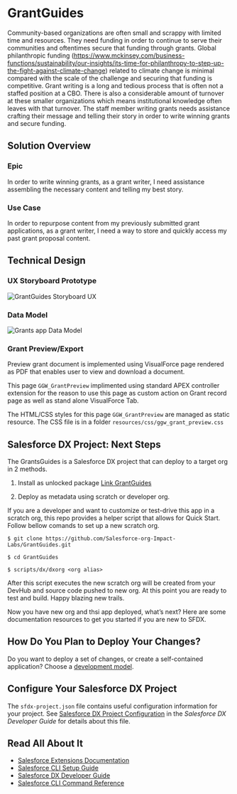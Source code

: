 # GrantGuides

Community-based organizations are often small and scrappy with limited time and resources. They need funding in order to continue to serve their communities and oftentimes secure that funding through grants. Global philanthropic funding (https://www.mckinsey.com/business-functions/sustainability/our-insights/its-time-for-philanthropy-to-step-up-the-fight-against-climate-change) related to climate change is minimal compared with the scale of the challenge and securing that funding is competitive. Grant writing is a long and tedious process that is often not a staffed position at a CBO. There is also a considerable amount of turnover at these smaller organizations which means institutional knowledge often leaves with that turnover. The staff member writing grants needs assistance crafting their message and telling their story in order to write winning grants and secure funding. 

## Solution Overview 

### Epic
In order to write winning grants, as a grant writer, I need assistance assembling the necessary content and telling my best story. 

### Use Case
In order to repurpose content from my previously submitted grant applications, as a grant writer, I need a way to store and quickly access my past grant proposal content.

## Technical Design

### UX Storyboard Prototype

![GrantGuides Storyboard UX](https://github.com/Salesforce-org-Impact-Labs/GrantGuides/blob/main/images/GrantGuides_Storyboard_Flow.png)

### Data Model

![Grants app Data Model](https://github.com/Salesforce-org-Impact-Labs/GrantGuides/blob/main/images/Grants_App_Data_Model.png?raw=true)

### Grant Preview/Export
Preview grant document is implemented using VisualForce page rendered as PDF that enables user to view and download a document.

This page `GGW_GrantPreview` implimented using standard APEX controller extension for the reason to use this page as custom action on Grant record page as well as stand alone VisualForce Tab.

The HTML/CSS styles for this page `GGW_GrantPreview` are managed as static resource. The CSS file is in a folder `resources/css/ggw_grant_preview.css`

## Salesforce DX Project: Next Steps

The GrantsGuides is a Salesforce DX project that can deploy to a target org in 2 methods.

1. Install as unlocked package [Link GrantGuides](TBD)


2. Deploy as metadata using scratch or developer org.

If you are a developer and want to customize or test-drive this app in a scratch org, this repo provides a helper script that allows for Quick Start. Follow bellow comands to set up a new scratch org.

```
$ git clone https://github.com/Salesforce-org-Impact-Labs/GrantGuides.git

$ cd GrantGuides

$ scripts/dx/dxorg <org alias>
```
After this script executes the new scratch org will be created from your DevHub and source code pushed to new org. At this point you are ready to test and build. Happy blazing new trails.

Now you have new org and thsi app deployed, what’s next? Here are some documentation resources to get you started if you are new to SFDX.

## How Do You Plan to Deploy Your Changes?

Do you want to deploy a set of changes, or create a self-contained application? Choose a [development model](https://developer.salesforce.com/tools/vscode/en/user-guide/development-models).

## Configure Your Salesforce DX Project

The `sfdx-project.json` file contains useful configuration information for your project. See [Salesforce DX Project Configuration](https://developer.salesforce.com/docs/atlas.en-us.sfdx_dev.meta/sfdx_dev/sfdx_dev_ws_config.htm) in the _Salesforce DX Developer Guide_ for details about this file.

## Read All About It

- [Salesforce Extensions Documentation](https://developer.salesforce.com/tools/vscode/)
- [Salesforce CLI Setup Guide](https://developer.salesforce.com/docs/atlas.en-us.sfdx_setup.meta/sfdx_setup/sfdx_setup_intro.htm)
- [Salesforce DX Developer Guide](https://developer.salesforce.com/docs/atlas.en-us.sfdx_dev.meta/sfdx_dev/sfdx_dev_intro.htm)
- [Salesforce CLI Command Reference](https://developer.salesforce.com/docs/atlas.en-us.sfdx_cli_reference.meta/sfdx_cli_reference/cli_reference.htm)
